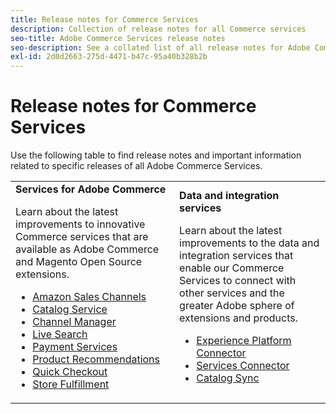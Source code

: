 ```yaml
---
title: Release notes for Commerce Services
description: Collection of release notes for all Commerce services
seo-title: Adobe Commerce Services release notes
seo-description: See a collated list of all release notes for Adobe Commerce Services and related data and integration services.
exl-id: 2d0d2663-275d-4471-b47c-95a40b328b2b
---
```

# Release notes for Commerce Services

Use the following table to find release notes and important information related to specific releases of all Adobe Commerce Services.

<table>
  <tbody>
    <tr>
      <td><strong>Services for Adobe Commerce</strong>
        <p>Learn about the latest improvements to innovative Commerce services that are available as Adobe Commerce and Magento Open Source extensions.</p>
          <ul>
            <li><a href="https://experienceleague.adobe.com/docs/commerce-channels/amazon/release-notes.html">Amazon Sales Channels</a></li>
            <li><a href="https://experienceleague.adobe.com/docs/commerce-merchant-services/catalog-service/release-notes.html">Catalog Service</a></li>
            <li><a href="https://experienceleague.adobe.com/docs/commerce-channels/channel-manager/release-notes.html">Channel Manager</a></li>
            <li><a href="https://experienceleague.adobe.com/docs/commerce-merchant-services/live-search/release-notes.html">Live Search</a></li>
            <li><a href="https://experienceleague.adobe.com/docs/commerce-merchant-services/payment-services/release-notes.html">Payment Services</a></li>
            <li><a href="https://experienceleague.adobe.com/docs/commerce-merchant-services/product-recommendations/release-notes.html">Product Recommendations</a></li>
            <li><a href="https://experienceleague.adobe.com/docs/commerce-merchant-services/quick-checkout/release-notes.html?lang=en">Quick Checkout</a></li>
            <li><a href="https://experienceleague.adobe.com/docs/commerce-merchant-services/store-fulfillment/release-notes.html?lang=en">Store Fulfillment</a></li>
          </ul>
        </td>
      <td><strong>Data and integration services</strong>
        <p>Learn about the latest improvements to the data and integration services that enable our Commerce Services to connect with other services and the greater Adobe sphere of extensions and products.</p>
          <ul>
            <li><a href="https://experienceleague.adobe.com/docs/commerce-merchant-services/experience-platform-connector/release-notes.html?lang=en">Experience Platform Connector</a></li>
            <li><a href="https://experienceleague.adobe.com/docs/commerce-merchant-services/user-guides/saas.html">Services Connector</a></li>
            <li><a href="https://experienceleague.adobe.com/docs/commerce-merchant-services/user-guides/data-services/catalog-sync.html">Catalog Sync</a></li>
          </ul>
      </td>
    </tr>
  </tbody>
</table>
